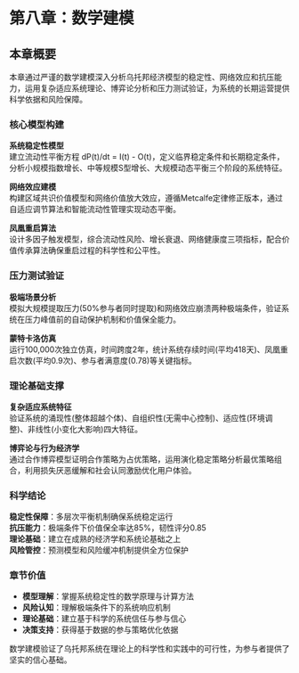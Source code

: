 # 第八章：数学建模

## 本章概要

本章通过严谨的数学建模深入分析乌托邦经济模型的稳定性、网络效应和抗压能力，运用复杂适应系统理论、博弈论分析和压力测试验证，为系统的长期运营提供科学依据和风险保障。

### 核心模型构建

**系统稳定性模型**  
建立流动性平衡方程 dP(t)/dt = I(t) - O(t)，定义临界稳定条件和长期稳定条件，分析小规模指数增长、中等规模S型增长、大规模动态平衡三个阶段的系统特征。

**网络效应建模**  
构建区域共识价值模型和网络价值放大效应，遵循Metcalfe定律修正版本，通过自适应调节算法和智能流动性管理实现动态平衡。

**凤凰重启算法**  
设计多因子触发模型，综合流动性风险、增长衰退、网络健康度三项指标，配合价值传承算法确保重启过程的科学性和公平性。

### 压力测试验证

**极端场景分析**  
模拟大规模提取压力(50%参与者同时提取)和网络效应崩溃两种极端条件，验证系统在压力峰值前的自动保护机制和价值保全能力。

**蒙特卡洛仿真**  
运行100,000次独立仿真，时间跨度2年，统计系统存续时间(平均418天)、凤凰重启次数(平均0.9次)、参与者满意度(0.78)等关键指标。

### 理论基础支撑

**复杂适应系统特征**  
验证系统的涌现性(整体超越个体)、自组织性(无需中心控制)、适应性(环境调整)、非线性(小变化大影响)四大特征。

**博弈论与行为经济学**  
通过合作博弈模型证明合作策略为占优策略，运用演化稳定策略分析最优策略组合，利用损失厌恶缓解和社会认同激励优化用户体验。

### 科学结论

**稳定性保障**：多层次平衡机制确保系统稳定运行  
**抗压能力**：极端条件下价值保全率达85%，韧性评分0.85  
**理论基础**：建立在成熟的经济学和系统论基础之上  
**风险管控**：预测模型和风险缓冲机制提供全方位保护

### 章节价值

* **模型理解**：掌握系统稳定性的数学原理与计算方法
* **风险认知**：理解极端条件下的系统响应机制
* **理论基础**：建立基于科学的系统信任与参与信心
* **决策支持**：获得基于数据的参与策略优化依据

数学建模验证了乌托邦系统在理论上的科学性和实践中的可行性，为参与者提供了坚实的信心基础。